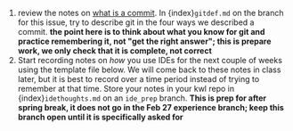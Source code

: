1. review the notes on [what is a commit](https://compsys-progtools.github.io/spring2024/notes/2024-02-08.html). In {index}`gitdef.md` on the branch for this issue, try to describe git in the four ways we described a commit.  **the point here is to think about what you know for git and practice remembering it, not "get the right answer"; this is prepare work, we only check that it is complete, not correct**
2. Start recording notes on _how_ you use IDEs for the next couple of weeks using the template file below. We will come back to these notes in class later, but it is best to record over a time period instead of trying to remember at that time. Store your notes in your kwl repo in {index}`idethoughts.md` on an `ide_prep` branch. **This is prep for after spring break, it does not go in the Feb 27 experience branch; keep this branch open until it is specifically asked for**